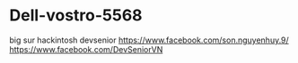 # Dell-vostro-5568
big sur
hackintosh
devsenior
https://www.facebook.com/son.nguyenhuy.9/
https://www.facebook.com/DevSeniorVN
